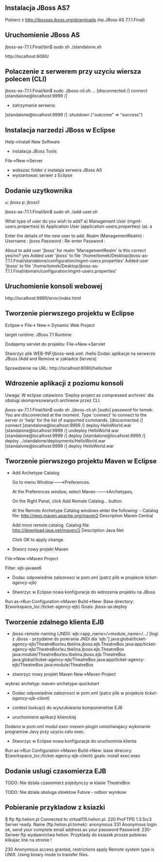 
Instalacja JBoss AS7
--------------------

Pobierz z http://jbossas.jboss.org/downloads
(np.JBoss AS 7.1.1.Final)

Uruchomienie JBoss AS
---------------------

jboss-as-7.1.1.Final/bin$ sudo sh ./standalone.sh

http://localhost:8080/

Polaczenie z serwerem przy uzyciu wiersza polecen (CLI)
-------------------------------------------------------

jboss-as-7.1.1.Final/bin$ sudo ./jboss-cli.sh
...
[disconnected /] connect
[standalone@localhost:9999 /] 


- zatrzymanie serwera:

[standalone@localhost:9999 /] :shutdown
{"outcome" => "success"}

Instalacja narzedzi JBoss w Eclipse
------------------------------------

Help->Install New Software

- instalacja JBoss Tools

File->New->Server

- wskazac folder z instalaja serwera JBoss AS
- wystartowac serwer z Eclipse

Dodanie uzytkownika
--------------------

u: jboss
p: jboss1

jboss-as-7.1.1.Final/bin$ sudo sh ./add-user.sh

What type of user do you wish to add? 
 a) Management User (mgmt-users.properties) 
 b) Application User (application-users.properties)
(a): a

Enter the details of the new user to add.
Realm (ManagementRealm) : 
Username : jboss
Password : 
Re-enter Password : 

About to add user 'jboss' for realm 'ManagementRealm'
Is this correct yes/no? yes
Added user 'jboss' to file '/home/tomek/Desktop/jboss-as-7.1.1.Final/standalone/configuration/mgmt-users.properties'
Added user 'jboss' to file '/home/tomek/Desktop/jboss-as-7.1.1.Final/domain/configuration/mgmt-users.properties'

Uruchomienie konsoli webowej
--------------------------------------

http://localhost:9990/error/index.html


Tworzenie pierwszego projektu w Eclipse
---------------------------------------

Eclipse-> File-> New-> Dynamic Web Project

target runtime: JBoss 7.1 Runtime

Dodajemy servlet do projektu: File->New->Servlet

Stworzyc plik WEB-INF/jboss-web.xml:
<jboss-web>
	<context-root>/hello</context-root>
</jboss-web>
Dodac aplikacje na serwerze JBoss (Add and Remove w zakladce Servers)

Sprawdzenie na URL: http://localhost:8080/hello/test

Wdrozenie aplikacji z poziomu konsoli
--------------------------------------

Uwaga: W eclipse ustawiono 'Deploy project as compressed archives' dla obslugi skompresowanych archiwow przez CLI.

jboss-as-7.1.1.Final/bin$ sudo sh ./jboss-cli.sh 
[sudo] password for tomek: 
You are disconnected at the moment. Type 'connect' to connect to the server or 'help' for the list of supported commands.
[disconnected /] connect
[standalone@localhost:9999 /] deploy
HelloWorld.war
[standalone@localhost:9999 /] undeploy HelloWorld.war
[standalone@localhost:9999 /] deploy
[standalone@localhost:9999 /] deploy ../standalone/deployments/HelloWorld.war
[standalone@localhost:9999 /] deploy
HelloWorld.war

Tworzenie pierwszego projektu Maven w Eclipse
-----------------------------------------------

- Add Archetype Catalog

    Go to menu Window--->Preferences.

    At the Preferences window, select Maven---->Archetypes,

    On the Right Panel, click Add Remote Catalog... button.

    At the Remote Archetype Catalog windows enter the following: -
        Catalog file: http://repo.maven.apache.org/maven2
        Description Maven Central

    Add more remote catalog.
        Catalog file: http://download.java.net/maven/2
        Description Java.Net

    Click OK to apply change.

- Stworz nowy projekt Maven

File->New->Maven Project

Filter: ejb-javaee6

- Dodac odpowiednie zaleznosci w pom.xml (patrz plik w projekcie *ticket-agency-ejb*)

- Stworzyc w Eclipse nowa konfiguracje do wdrozenia projektu na JBoss

Run as->Run Configuration->Maven Build->New:
Base directory: ${workspace_loc:/ticket-agency-ejb}
Goals: jboss-as:deploy

Tworzenie zdalnego klienta EJB
-------------------------------

- jboss-remote-naming (JNDI): ejb:<app_name>/<module_name>/.../<classname-of-remote-interface>
[logi z Jboss - przydatne do poierania JNDI dla 'ejb:']
	java:global/ticket-agency-ejb/TheatreBox!eu.tbelina.jboss.ejb.TheatreBox
        java:app/ticket-agency-ejb/TheatreBox!eu.tbelina.jboss.ejb.TheatreBox
        java:module/TheatreBox!eu.tbelina.jboss.ejb.TheatreBox
        java:global/ticket-agency-ejb/TheatreBox
        java:app/ticket-agency-ejb/TheatreBox
        java:module/TheatreBox


- stworzyc nowy projekt Maven
New->Maven Project

wybrac archetyp: maven-archetype-quickstart


- Dodac odpowiednie zaleznosci w pom.xml (patrz plik w projekcie *ticket-agency-ejb-client*)

- context.lookup() do wyszukiwania komponenetów EJB

- uruchomiene aplikacji klienckiej

Dodano w pom.xml modul *exec-maven-plugin* umozliwiajacy wykonanie programow Javy przy uzyciu celu exec.

- Stworzyc w Eclipse nowa konfiguracje do uruchominia klienta

Run as->Run Configuration->Maven Build->New:
base direcory: ${workspace_loc:/ticket-agency-ejb-client}
goals: install exec:exec


Dodanie uslugi czasomierza EJB
------------------------------

TODO: Nie dziala czasomierz pojedynczy w klasie TheatreBox

TODO: Nie dziala obsluga obiektow Future - odbior wynikow








Pobieranie przykladow z ksiazki
-------------------------------------
$ ftp ftp.helion.pl
Connected to virtual115.helion.pl.
220 ProFTPD 1.3.5rc3 Server ready.
Name (ftp.helion.pl:tomek): anonymous
331 Anonymous login ok, send your complete email address as your password
Password:
230-                          
 			    Serwer ftp wydawnictwa helion.
 			Przyklady do ksiazek prosze pobierac klikajac link na stronie !
 
230 Anonymous access granted, restrictions apply
Remote system type is UNIX.
Using binary mode to transfer files.

